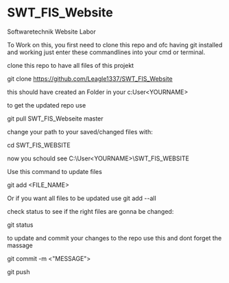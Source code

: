 # SWT_FIS_Website
Softwaretechnik Website Labor

To Work on this, you first need to clone this repo and ofc having git installed and working just enter these commandlines into your cmd or terminal.

clone this repo to have all files of this projekt

git clone https://github.com/Leagle1337/SWT_FIS_Website

this should have created an Folder in your c:User\<YOURNAME>

to get the updated repo use

git pull SWT_FIS_Webseite master

change your path to your saved/changed files with:

cd SWT_FIS_WEBSITE

now you schould see C:\User\<YOURNAME>\SWT_FIS_WEBSITE

Use this command to update files

git add <FILE_NAME>

Or if you want all files to be updated use git add --all

check status to see if the right files are gonna be changed:

git status

to update and commit your changes to the repo use this and dont forget the massage

git commit -m <"MESSAGE">

git push
